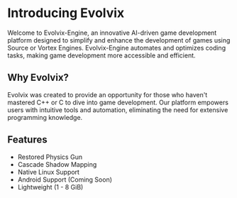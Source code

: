 # Introducing Evolvix
Welcome to Evolvix-Engine, an innovative AI-driven game development platform designed to simplify and enhance the development of games using Source or Vortex Engines. Evolvix-Engine automates and optimizes coding tasks, making game development more accessible and efficient.

## Why Evolvix?
Evolvix was created to provide an opportunity for those who haven't mastered C++ or C to dive into game development. Our platform empowers users with intuitive tools and automation, eliminating the need for extensive programming knowledge.

## Features
* Restored Physics Gun
* Cascade Shadow Mapping
* Native Linux Support
* Android Support (Coming Soon)
* Lightweight (1 - 8 GiB)

